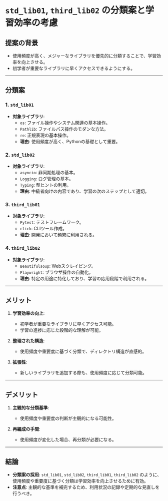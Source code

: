 # `std_lib01`, `third_lib02` の分類案と学習効率の考慮

## 提案の背景
- 使用頻度が高く、メジャーなライブラリを優先的に分類することで、学習効率を向上させる。
- 初学者が重要なライブラリに早くアクセスできるようにする。

---

## 分類案
### 1. **`std_lib01`**
- **対象ライブラリ**:
  - `os`: ファイル操作やシステム関連の基本操作。
  - `Pathlib`: ファイルパス操作のモダンな方法。
  - `re`: 正規表現の基本操作。
  - **理由**: 使用頻度が高く、Pythonの基礎として重要。

### 2. **`std_lib02`**
- **対象ライブラリ**:
  - `asyncio`: 非同期処理の基本。
  - `Logging`: ログ管理の基本。
  - `Typing`: 型ヒントの利用。
  - **理由**: 中級者向けの内容であり、学習の次のステップとして適切。

### 3. **`third_lib01`**
- **対象ライブラリ**:
  - `Pytest`: テストフレームワーク。
  - `click`: CLIツール作成。
  - **理由**: 開発において頻繁に利用される。

### 4. **`third_lib02`**
- **対象ライブラリ**:
  - `Beautifulsoup`: Webスクレイピング。
  - `Playwright`: ブラウザ操作の自動化。
  - **理由**: 特定の用途に特化しており、学習の応用段階で利用される。

---

## メリット
1. **学習効率の向上**:
   - 初学者が重要なライブラリに早くアクセス可能。
   - 学習の進捗に応じた段階的な理解が可能。

2. **整理された構造**:
   - 使用頻度や重要度に基づく分類で、ディレクトリ構造が直感的。

3. **拡張性**:
   - 新しいライブラリを追加する際も、使用頻度に応じて分類可能。

---

## デメリット
1. **主観的な分類基準**:
   - 使用頻度や重要度の判断が主観的になる可能性。

2. **再編成の手間**:
   - 使用頻度が変化した場合、再分類が必要になる。

---

## 結論
- **分類案の採用**: `std_lib01`, `std_lib02`, `third_lib01`, `third_lib02` のように、使用頻度や重要度に基づく分類は学習効率を向上させるために有効。
- **注意点**: 主観的な基準を補完するため、利用状況の記録や定期的な見直しを行うべき。
